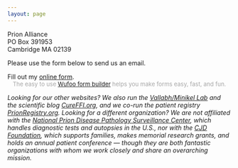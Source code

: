 ```yaml
---
layout: page
---
```


Prion Alliance  
PO Box 391953  
Cambridge MA 02139

Please use the form below to send us an email.

<div id="wufoo-m1etr83o0x8r2qg">
Fill out my <a href="https://cureffi.wufoo.com/forms/m1etr83o0x8r2qg">online form</a>.
</div>
<div id="wuf-adv" style="font-family:inherit;font-size: small;color:#a7a7a7;text-align:center;display:block;">The easy to use <a href="http://www.wufoo.com/form-builder/">Wufoo form builder</a> helps you make forms easy, fast, and fun.</div>
<script type="text/javascript">var m1etr83o0x8r2qg;(function(d, t) {
var s = d.createElement(t), options = {
'userName':'cureffi',
'formHash':'m1etr83o0x8r2qg',
'autoResize':true,
'height':'557',
'async':true,
'host':'wufoo.com',
'header':'show',
'ssl':true};
s.src = ('https:' == d.location.protocol ? 'https://' : 'http://') + 'www.wufoo.com/scripts/embed/form.js';
s.onload = s.onreadystatechange = function() {
var rs = this.readyState; if (rs) if (rs != 'complete') if (rs != 'loaded') return;
try { m1etr83o0x8r2qg = new WufooForm();m1etr83o0x8r2qg.initialize(options);m1etr83o0x8r2qg.display(); } catch (e) {}};
var scr = d.getElementsByTagName(t)[0], par = scr.parentNode; par.insertBefore(s, scr);
})(document, 'script');</script>

_Looking for our other websites? We also run the [Vallabh/Minikel Lab](http://vallabhminikel.org/) and the scientific blog [CureFFI.org](http://www.cureffi.org/), and we co-run the patient registry [PrionRegistry.org](https://prionregistry.org/home). Looking for a different organization? We are not affiliated with the [National Prion Disease Pathology Surveillance Center](https://case.edu/medicine/pathology/divisions/prion-center), which handles diagnostic tests and autopsies in the U.S., nor with the [CJD Foundation](https://cjdfoundation.org/), which supports families, makes memorial research grants, and holds an annual patient conference &mdash; though they are both fantastic organizations with whom we work closely and share an overarching mission._


